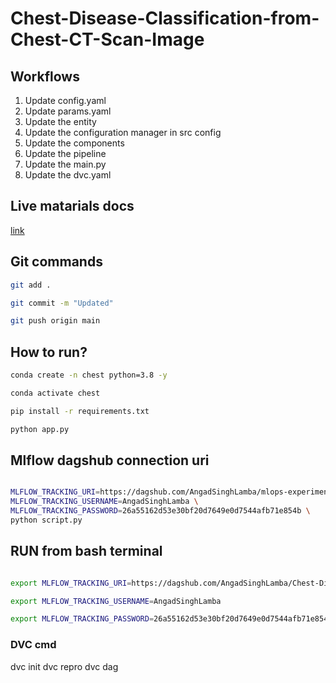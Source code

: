 # Chest-Disease-Classification-from-Chest-CT-Scan-Image


## Workflows

1. Update config.yaml
2. Update params.yaml
3. Update the entity
4. Update the configuration manager in src config
5. Update the components
6. Update the pipeline 
7. Update the main.py
8. Update the dvc.yaml 



## Live matarials docs

[link](https://docs.google.com/document/d/1UFiHnyKRqgx8Lodsvdzu58LbVjdWHNf-uab2WmhE0A4/edit?usp=sharing)


## Git commands

```bash
git add .

git commit -m "Updated"

git push origin main
```

## How to run?

```bash
conda create -n chest python=3.8 -y
```

```bash
conda activate chest
```

```bash
pip install -r requirements.txt
```

```bash
python app.py
```

## Mlflow dagshub connection uri
```bash

MLFLOW_TRACKING_URI=https://dagshub.com/AngadSinghLamba/mlops-experiment-demo.mlflow \
MLFLOW_TRACKING_USERNAME=AngadSinghLamba \
MLFLOW_TRACKING_PASSWORD=26a55162d53e30bf20d7649e0d7544afb71e854b \
python script.py
```



## RUN from bash terminal
```bash

export MLFLOW_TRACKING_URI=https://dagshub.com/AngadSinghLamba/Chest-Disease-Classification-from-Chest-CT-Scan-Image.mlflow 

export MLFLOW_TRACKING_USERNAME=AngadSinghLamba 

export MLFLOW_TRACKING_PASSWORD=26a55162d53e30bf20d7649e0d7544afb71e854b 

```


### DVC cmd
dvc init
dvc repro
dvc dag
